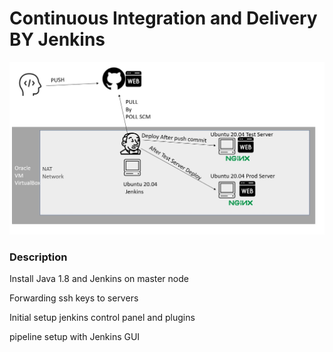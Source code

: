 # Continuous Integration and Delivery BY Jenkins

![](Images/CIandCD.jpg)

### Description

Install Java 1.8  and Jenkins on master node

Forwarding ssh keys to servers

Initial setup jenkins control panel and plugins

pipeline setup with Jenkins GUI 
